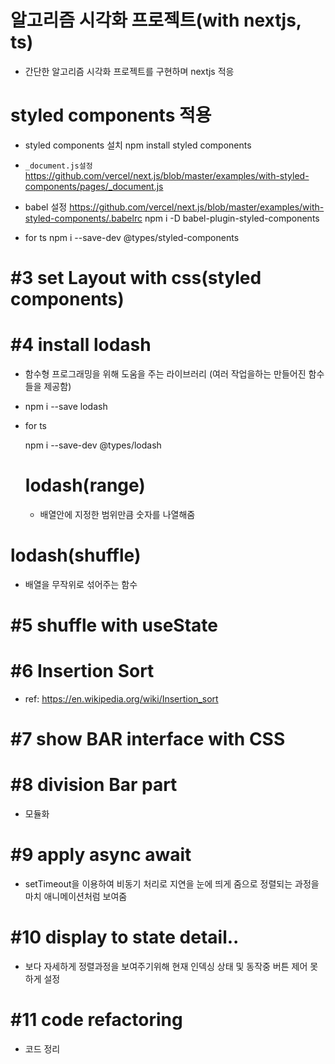 # 알고리즘 시각화 프로젝트(with nextjs, ts)

- 간단한 알고리즘 시각화 프로젝트를 구현하며 nextjs 적응

# styled components 적용

- styled components 설치
  npm install styled components

- `_document.js설정`
  https://github.com/vercel/next.js/blob/master/examples/with-styled-components/pages/_document.js

- babel 설정
  https://github.com/vercel/next.js/blob/master/examples/with-styled-components/.babelrc
  npm i -D babel-plugin-styled-components

- for ts
  npm i --save-dev @types/styled-components

# #3 set Layout with css(styled components)

# #4 install lodash

- 함수형 프로그래밍을 위해 도움을 주는 라이브러리
  (여러 작업을하는 만들어진 함수들을 제공함)

- npm i --save lodash
- for ts
  <!-- type정보는 devDependencies에 들어감 런타임땐 필요없고 개발모드에서만 필요하기때문 -->

  npm i --save-dev @types/lodash

  # lodash(range)

  - 배열안에 지정한 범위만큼 숫자를 나열해줌

# lodash(shuffle)

- 배열을 무작위로 섞어주는 함수

# #5 shuffle with useState

# #6 Insertion Sort

- ref: https://en.wikipedia.org/wiki/Insertion_sort

# #7 show BAR interface with CSS

# #8 division Bar part

- 모듈화

# #9 apply async await

- setTimeout을 이용하여 비동기 처리로 지연을 눈에 띄게 줌으로 정렬되는 과정을 마치 애니메이션처럼 보여줌

# #10 display to state detail..

- 보다 자세하게 정렬과정을 보여주기위해 현재 인덱싱 상태 및 동작중 버튼 제어 못하게 설정

# #11 code refactoring

- 코드 정리
